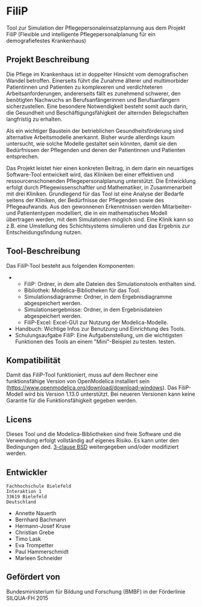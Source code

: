 # FiliP
Tool zur Simulation der Pflegepersonaleinsatzplannung aus dem Projekt FiliP (Flexible und intelligente Pflegepersonalplanung für ein
demografiefestes Krankenhaus)

## Projekt Beschreibung
Die Pflege im Krankenhaus ist in doppelter Hinsicht vom demografischen Wandel betroffen. Einerseits führt die Zunahme älterer und multimorbider Patientinnen und Patienten zu komplexeren und verdichteteren Arbeitsanforderungen, andererseits fällt es zunehmend schwerer, den benötigten Nachwuchs an Berufsanfängerinnen und Berufsanfängern sicherzustellen. Eine besondere Notwendigkeit besteht somit auch darin, die Gesundheit und Beschäftigungsfähigkeit der alternden Belegschaften langfristig zu erhalten.

Als ein wichtiger Baustein der betrieblichen Gesundheitsförderung sind alternative Arbeitsmodelle anerkannt. Bisher wurde allerdings kaum untersucht, wie solche Modelle gestaltet sein könnten, damit sie den Bedürfnissen der Pflegenden und denen der Patientinnen und Patienten entsprechen.

Das Projekt leistet hier einen konkreten Beitrag, in dem darin ein neuartiges Software-Tool entwickelt wird, das Kliniken bei einer effektiven und ressourcenschonenden Pflegepersonalplanung unterstützt. Die Entwicklung erfolgt durch Pflegewissenschaftler und Mathematiker, in Zusammenarbeit mit drei Kliniken. Grundlegend für das Tool ist eine Analyse der Bedarfe seitens der Kliniken, der Bedürfnisse der Pflegenden sowie des Pflegeaufwands. Aus den gewonnenen Erkenntnissen werden Mitarbeiter- und Patiententypen modelliert, die in ein mathematisches Modell übertragen werden, mit dem Simulationen möglich sind. Eine Klinik kann so z.B. eine Umstellung des Schichtsystems simulieren und das Ergebnis zur Entscheidungsfindung nutzen.


## Tool-Beschreibung
Das FiliP-Tool besteht aus folgenden Komponenten:

 * * FiliP: Ordner, in dem alle Dateien des Simulationstools enthalten sind.
   * Bibliothek: Modelica-Bibliotheken für das Tool.
   * Simulationsdiagramme: Ordner, in dem Ergebnisdiagramme abgespeichert werden.
   * Simulationsergebnisse: Ordner, in dem Ergebnisdateien abgespeichert werden.
   * FiliP-Excel: Excel-GUI zur Nutzung der Modelica-Modelle.
 * Handbuch: Wichtige Infos zur Benutzung und Einrichtung des Tools.
 * Schulungsaufgabe FiliP: Eine Aufgabenstellung, um die wichtigsten Funktionen des Tools an einem "Mini"-Beispiel zu testen.
testen.


## Kompatibilität
Damit das FiliP-Tool funktioniert, muss auf dem Rechner eine funktionsfähige Version von OpenModelica installiert sein (https://www.openmodelica.org/download/download-windows). Das FiliP-Modell wird bis Version 1.13.0 unterstützt. Bei neueren Versionen kann keine Garantie für die Funktionsfähigkeit gegeben werden.

## Licens
Dieses Tool und die Modelica-Bibliotheken sind freie Software und die Verwendung erfolgt vollständig auf eigenes Risiko.
Es kann unter den Bedingungen ded. [3-clause BSD](https://www.modelica.org/licenses/modelica-3-clause-bsd) weitergegeben und/oder modifiziert werden.


## Entwickler
    Fachhochschule Bielefeld
    Interaktion 1
    33619 Bielefeld
    Deutschland
* Annette Nauerth
* Bernhard Bachmann
* Hermann-Josef Kruse
* Christian Grebe
* Timo Lask
* Eva Trompetter
* Paul Hammerschmidt
* Marleen Schneider

## Gefördert von
Bundesministerium für Bildung und Forschung (BMBF) in der Förderlinie SILQUA-FH 2015


